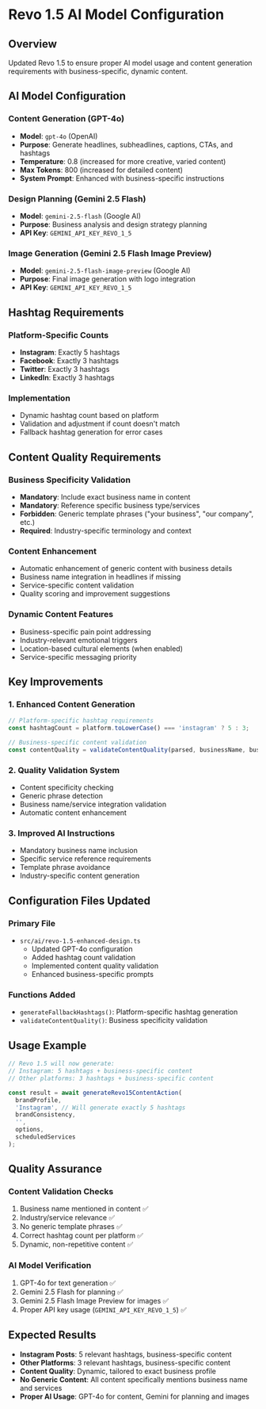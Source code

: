 # Revo 1.5 AI Model Configuration

## Overview
Updated Revo 1.5 to ensure proper AI model usage and content generation requirements with business-specific, dynamic content.

## AI Model Configuration

### Content Generation (GPT-4o)
- **Model**: `gpt-4o` (OpenAI)
- **Purpose**: Generate headlines, subheadlines, captions, CTAs, and hashtags
- **Temperature**: 0.8 (increased for more creative, varied content)
- **Max Tokens**: 800 (increased for detailed content)
- **System Prompt**: Enhanced with business-specific instructions

### Design Planning (Gemini 2.5 Flash)
- **Model**: `gemini-2.5-flash` (Google AI)
- **Purpose**: Business analysis and design strategy planning
- **API Key**: `GEMINI_API_KEY_REVO_1_5`

### Image Generation (Gemini 2.5 Flash Image Preview)
- **Model**: `gemini-2.5-flash-image-preview` (Google AI)
- **Purpose**: Final image generation with logo integration
- **API Key**: `GEMINI_API_KEY_REVO_1_5`

## Hashtag Requirements

### Platform-Specific Counts
- **Instagram**: Exactly 5 hashtags
- **Facebook**: Exactly 3 hashtags
- **Twitter**: Exactly 3 hashtags
- **LinkedIn**: Exactly 3 hashtags

### Implementation
- Dynamic hashtag count based on platform
- Validation and adjustment if count doesn't match
- Fallback hashtag generation for error cases

## Content Quality Requirements

### Business Specificity Validation
- **Mandatory**: Include exact business name in content
- **Mandatory**: Reference specific business type/services
- **Forbidden**: Generic template phrases ("your business", "our company", etc.)
- **Required**: Industry-specific terminology and context

### Content Enhancement
- Automatic enhancement of generic content with business details
- Business name integration in headlines if missing
- Service-specific content validation
- Quality scoring and improvement suggestions

### Dynamic Content Features
- Business-specific pain point addressing
- Industry-relevant emotional triggers
- Location-based cultural elements (when enabled)
- Service-specific messaging priority

## Key Improvements

### 1. Enhanced Content Generation
```typescript
// Platform-specific hashtag requirements
const hashtagCount = platform.toLowerCase() === 'instagram' ? 5 : 3;

// Business-specific content validation
const contentQuality = validateContentQuality(parsed, businessName, businessType, brandProfile);
```

### 2. Quality Validation System
- Content specificity checking
- Generic phrase detection
- Business name/service integration validation
- Automatic content enhancement

### 3. Improved AI Instructions
- Mandatory business name inclusion
- Specific service reference requirements
- Template phrase avoidance
- Industry-specific content generation

## Configuration Files Updated

### Primary File
- `src/ai/revo-1.5-enhanced-design.ts`
  - Updated GPT-4o configuration
  - Added hashtag count validation
  - Implemented content quality validation
  - Enhanced business-specific prompts

### Functions Added
- `generateFallbackHashtags()`: Platform-specific hashtag generation
- `validateContentQuality()`: Business specificity validation

## Usage Example

```typescript
// Revo 1.5 will now generate:
// Instagram: 5 hashtags + business-specific content
// Other platforms: 3 hashtags + business-specific content

const result = await generateRevo15ContentAction(
  brandProfile,
  'Instagram', // Will generate exactly 5 hashtags
  brandConsistency,
  '',
  options,
  scheduledServices
);
```

## Quality Assurance

### Content Validation Checks
1. Business name mentioned in content ✅
2. Industry/service relevance ✅
3. No generic template phrases ✅
4. Correct hashtag count per platform ✅
5. Dynamic, non-repetitive content ✅

### AI Model Verification
1. GPT-4o for text generation ✅
2. Gemini 2.5 Flash for planning ✅
3. Gemini 2.5 Flash Image Preview for images ✅
4. Proper API key usage (`GEMINI_API_KEY_REVO_1_5`) ✅

## Expected Results

- **Instagram Posts**: 5 relevant hashtags, business-specific content
- **Other Platforms**: 3 relevant hashtags, business-specific content
- **Content Quality**: Dynamic, tailored to exact business profile
- **No Generic Content**: All content specifically mentions business name and services
- **Proper AI Usage**: GPT-4o for content, Gemini for planning and images
